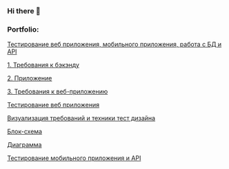 ### Hi there 👋
<h3 align="left">Portfolio:</h3>
<p><a href="https://github.com/WirmanJO/WirmanJO/blob/main/Practicum/Fifth/main_project.xlsx">Тестирование веб приложения, мобильного приложения, работа с БД и API</a></p>
<p><a href="https://github.com/WirmanJO/WirmanJO/blob/main/Practicum/Application%20and%20requirement/requirements_backend.pdf">1. Требования к бэкэнду</a></p>
<p><a href="https://github.com/WirmanJO/WirmanJO/blob/main/Practicum/Application%20and%20requirement/scooter-v2.0.apk">2. Приложение</a></p>
<p><a href="https://github.com/WirmanJO/WirmanJO/blob/main/Practicum/Application%20and%20requirement/wed.pdf">3. Требования к веб-приложению</a></p>
<p><a href="https://github.com/WirmanJO/WirmanJO/blob/main/Practicum/Second/%D0%9C%D0%BE%D0%B8%D1%81%D0%B5%D0%B5%D0%B2_%D0%98%D1%81%D0%BB%D0%B0%D0%BC_2_%D0%B9_%D1%81%D0%BF%D1%80%D0%B8%D0%BD%D1%82_43_1_%D0%BA%D0%BE%D0%B3%D0%BE%D1%80%D1%82%D0%B0.xlsx">Тестирование веб приложения</a></p>
<p><a href="https://github.com/WirmanJO/WirmanJO/blob/main/Practicum/First/%D0%9C%D0%BE%D0%B8%D1%81%D0%B5%D0%B5%D0%B2_%D0%98%D1%81%D0%BB%D0%B0%D0%BC_43_1_%D1%8F_%D0%BA%D0%BE%D0%B3%D0%BE%D1%80%D1%82%D0%B0_%E2%80%94_1_%D0%B9_%D1%81%D0%BF%D1%80%D0%B8%D0%BD%D1%82.xlsx">Визуализация требований и техники тест дизайна</a></p>
<p><a href="https://github.com/WirmanJO/WirmanJO/blob/main/Practicum/First/%D0%91%D0%BB%D0%BE%D0%BA%20%D1%81%D1%85%D0%B5%D0%BC%D0%B0.pdf">Блок-схема</a></p>
<p><a href="https://github.com/WirmanJO/WirmanJO/blob/main/Practicum/First/%D0%94%D0%B8%D0%B0%D0%B3%D1%80%D0%B0%D0%BC%D0%BC%D0%B0.pdf">Диаграмма</a></p>
<p><a href="https://github.com/WirmanJO/WirmanJO/blob/main/Practicum/Third/%D0%9C%D0%BE%D0%B8%D1%81%D0%B5%D0%B5%D0%B2_%D0%98%D1%81%D0%BB%D0%B0%D0%BC_43_1%D0%BA%D0%BE%D0%B3%D0%BE%D1%80%D1%82%D0%B0_%E2%80%94_3_%D0%B9_%D1%81%D0%BF%D1%80%D0%B8%D0%BD%D1%82_1.xlsx">Тестирование мобильного приложения и API</a></p>
